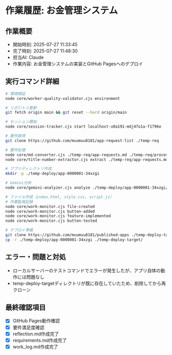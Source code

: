 # 作業履歴: お金管理システム

## 作業概要
- 開始時刻: 2025-07-27 11:33:45
- 完了時刻: 2025-07-27 11:48:30
- 担当AI: Claude
- 作業内容: お金管理システムの実装とGitHub Pagesへのデプロイ

## 実行コマンド詳細
```bash
# 環境検証
node core/worker-quality-validator.cjs environment

# リポジトリ更新
git fetch origin main && git reset --hard origin/main

# セッション開始
node core/session-tracker.cjs start localhost-u0a191-mdj47o1a-f1796e

# 要件取得
git clone https://github.com/muumuu8181/app-request-list ./temp-req

# 要件処理
node core/md-converter.cjs ./temp-req/app-requests.md ./temp-req/processed.json
node core/title-number-extractor.cjs extract ./temp-req/app-requests.md

# アプリディレクトリ作成
mkdir -p ./temp-deploy/app-0000001-34xzgi

# Gemini分析
node core/gemini-analyzer.cjs analyze ./temp-deploy/app-0000001-34xzgi/ initial

# ファイル作成（index.html, style.css, script.js）
# 作業監視記録
node core/work-monitor.cjs file-created
node core/work-monitor.cjs button-added
node core/work-monitor.cjs feature-implemented
node core/work-monitor.cjs button-tested

# デプロイ準備
git clone https://github.com/muumuu8181/published-apps ./temp-deploy-target
cp -r ./temp-deploy/app-0000001-34xzgi ./temp-deploy-target/
```

## エラー・問題と対処
- ローカルサーバーのテストコマンドでエラーが発生したが、アプリ自体の動作には問題なし
- temp-deploy-targetディレクトリが既に存在していたため、削除してから再クローン

## 最終確認項目
- [x] GitHub Pages動作確認
- [x] 要件満足度確認
- [x] reflection.md作成完了
- [x] requirements.md作成完了
- [x] work_log.md作成完了